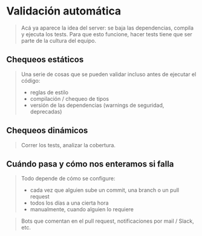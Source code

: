 # Validación automática

> Acá ya aparece la idea del server: se baja las dependencias, compila y ejecuta los tests. Para que esto funcione, hacer tests tiene que ser parte de la cultura del equipo.

## Chequeos estáticos

> Una serie de cosas que se pueden validar incluso antes de ejecutar el código: 
> * reglas de estilo
> * compilación / chequeo de tipos
> * versión de las dependencias (warnings de seguridad, deprecadas)

## Chequeos dinámicos

> Correr los tests, analizar la cobertura.

## Cuándo pasa y cómo nos enteramos si falla

> Todo depende de cómo se configure:
> * cada vez que alguien sube un commit, una branch o un pull request
> * todos los días a una cierta hora
> * manualmente, cuando alguien lo requiere

> Bots que comentan en el pull request, notificaciones por mail / Slack, etc.
